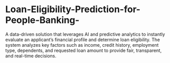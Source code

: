 # Loan-Eligibility-Prediction-for-People-Banking-
A data-driven solution that leverages AI and predictive analytics to instantly evaluate an applicant’s financial profile and determine loan eligibility. The system analyzes key factors such as income, credit history, employment type, dependents, and requested loan amount to provide fair, transparent, and real-time decisions.
